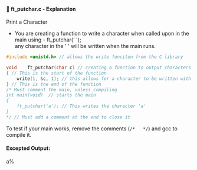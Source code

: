 #### :hammer: ft_putchar.c - Explanation 

Print a Character <br>
- You are creating a function to write a character when called upon in the main using - ft_putchar(' '); <br>
  any character in the ' ' will be written when the main runs.
```c
#include <unistd.h> // allows the write funciton from the C library 

void	ft_putchar(char c) // creating a function to output characters
{ // This is the start of the function
  	write(1, &c, 1); // this allows for a character to be written with &c
} // This is the end of the function
/* Must comment the main, unless compiling
int main(void)  // starts the main
{ 
	ft_putchar('a'); // This writes the character 'a'
} 
*/ // Must add a comment at the end to close it
```
To test if your main works, remove the comments (``` /*   */ ```) and gcc to compile it.

#### Excepted Output: <br>
a%
